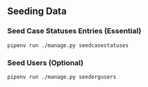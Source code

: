 ## Seeding Data

### Seed Case Statuses Entries (Essential)

```pipenv run ./manage.py seedcasestatuses```

### Seed Users (Optional)

```pipenv run ./manage.py seedorgusers```
